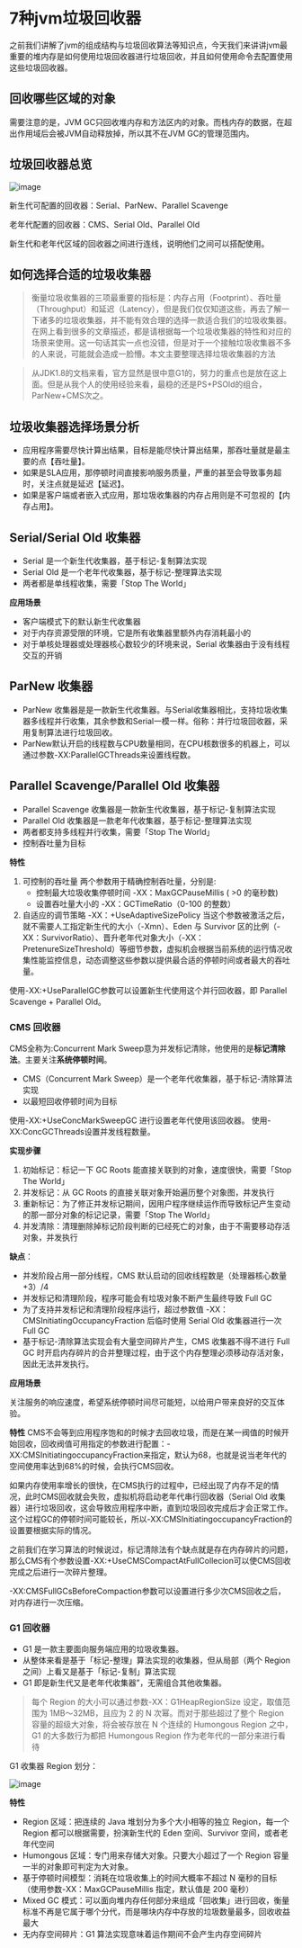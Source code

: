 # 7种jvm垃圾回收器

之前我们讲解了jvm的组成结构与垃圾回收算法等知识点，今天我们来讲讲jvm最重要的堆内存是如何使用垃圾回收器进行垃圾回收，并且如何使用命令去配置使用这些垃圾回收器。

## 回收哪些区域的对象
需要注意的是，JVM GC只回收堆内存和方法区内的对象。而栈内存的数据，在超出作用域后会被JVM自动释放掉，所以其不在JVM GC的管理范围内。

## 垃圾回收器总览
![image](https://user-images.githubusercontent.com/13992911/115179669-6ddce180-a106-11eb-9df9-4e932c371256.png)

新生代可配置的回收器：Serial、ParNew、Parallel Scavenge

老年代配置的回收器：CMS、Serial Old、Parallel Old

新生代和老年代区域的回收器之间进行连线，说明他们之间可以搭配使用。

## 如何选择合适的垃圾收集器
> 衡量垃圾收集器的三项最重要的指标是：内存占用（Footprint）、吞吐量（Throughput）和延迟（Latency），但是我们仅仅知道这些，再去了解一下诸多的垃圾收集器，并不能有效合理的选择一款适合我们的垃圾收集器。在网上看到很多的文章描述，都是请根据每一个垃圾收集器的特性和对应的场景来使用。这一句话其实一点也没错，但是对于一个接触垃圾收集器不多的人来说，可能就会造成一脸懵。本文主要整理选择垃圾收集器的方法

> 从JDK1.8的文档来看，官方显然是很中意G1的，努力的重点也是放在这上面。但是从我个人的使用经验来看，最稳的还是PS+PSOld的组合，ParNew+CMS次之。

## 垃圾收集器选择场景分析
* 应用程序需要尽快计算出结果，目标是能尽快计算出结果，那吞吐量就是最主要的点【吞吐量】。
* 如果是SLA应用，那停顿时间直接影响服务质量，严重的甚至会导致事务超时，关注点就是延迟【延迟】。
* 如果是客户端或者嵌入式应用，那垃圾收集器的内存占用则是不可忽视的【内存占用】。


## Serial/Serial Old 收集器
* Serial 是一个新生代收集器，基于标记-复制算法实现
* Serial Old 是一个老年代收集器，基于标记-整理算法实现
* 两者都是单线程收集，需要「Stop The World」

**应用场景**
* 客户端模式下的默认新生代收集器
* 对于内存资源受限的环境，它是所有收集器里额外内存消耗最小的
* 对于单核处理器或处理器核心数较少的环境来说，Serial 收集器由于没有线程交互的开销

## ParNew 收集器
* ParNew 收集器是是一款新生代收集器。与Serial收集器相比，支持垃圾收集器多线程并行收集，其余参数和Serial一模一样。俗称：并行垃圾回收器，采用复制算法进行垃圾回收。
* ParNew默认开启的线程数与CPU数量相同，在CPU核数很多的机器上，可以通过参数-XX:ParallelGCThreads来设置线程数。

## Parallel Scavenge/Parallel Old 收集器
* Parallel Scavenge 收集器是一款新生代收集器，基于标记-复制算法实现
* Parallel Old 收集器是一款老年代收集器，基于标记-整理算法实现
* 两者都支持多线程并行收集，需要「Stop The World」
* 控制吞吐量为目标

**特性**
1. 可控制的吞吐量
两个参数用于精确控制吞吐量，分别是:
   * 控制最大垃圾收集停顿时间 -XX：MaxGCPauseMillis ( >0 的毫秒数)
   * 设置吞吐量大小的 -XX：GCTimeRatio（0-100 的整数）
2. 自适应的调节策略
-XX：+UseAdaptiveSizePolicy 当这个参数被激活之后，就不需要人工指定新生代的大小（-Xmn）、Eden 与 Survivor 区的比例（-XX：SurvivorRatio）、晋升老年代对象大小（-XX：PretenureSizeThreshold）等细节参数，虚拟机会根据当前系统的运行情况收集性能监控信息，动态调整这些参数以提供最合适的停顿时间或者最大的吞吐量。

使用-XX:+UseParallelGC参数可以设置新生代使用这个并行回收器，即 Parallel Scavenge + Parallel Old。

### CMS 回收器
CMS全称为:Concurrent Mark Sweep意为并发标记清除，他使用的是**标记清除法**。主要关注**系统停顿时间**。

* CMS（Concurrent Mark Sweep）是一个老年代收集器，基于标记-清除算法实现
* 以最短回收停顿时间为目标

使用-XX:+UseConcMarkSweepGC 进行设置老年代使用该回收器。
使用-XX:ConcGCThreads设置并发线程数量。

**实现步骤**
1. 初始标记：标记一下 GC Roots 能直接关联到的对象，速度很快，需要「Stop The World」
2. 并发标记：从 GC Roots 的直接关联对象开始遍历整个对象图，并发执行
3. 重新标记：为了修正并发标记期间，因用户程序继续运作而导致标记产生变动的那一部分对象的标记记录，需要「Stop The World」
4. 并发清除：清理删除掉标记阶段判断的已经死亡的对象，由于不需要移动存活对象，并发执行

**缺点**：
* 并发阶段占用一部分线程，CMS 默认启动的回收线程数是（处理器核心数量 +3）/4
* 并发标记和清理阶段，程序可能会有垃圾对象不断产生最终导致 Full GC
* 为了支持并发标记和清理阶段程序运行，超过参数值 -XX：CMSInitiatingOccupancyFraction 后临时使用 Serial Old 收集器进行一次 Full GC
* 基于标记-清除算法实现会有大量空间碎片产生，CMS 收集器不得不进行 Full GC 时开启内存碎片的合并整理过程，由于这个内存整理必须移动存活对象，因此无法并发执行。

**应用场景**

关注服务的响应速度，希望系统停顿时间尽可能短，以给用户带来良好的交互体验。

**特性**
CMS不会等到应用程序饱和的时候才去回收垃圾，而是在某一阀值的时候开始回收，回收阀值可用指定的参数进行配置：-XX:CMSInitiatingoccupancyFraction来指定，默认为68，也就是说当老年代的空间使用率达到68%的时候，会执行CMS回收。

如果内存使用率增长的很快，在CMS执行的过程中，已经出现了内存不足的情况，此时CMS回收就会失败，虚拟机将启动老年代串行回收器（Serial Old 收集器）进行垃圾回收，这会导致应用程序中断，直到垃圾回收完成后才会正常工作。这个过程GC的停顿时间可能较长，所以-XX:CMSInitiatingoccupancyFraction的设置要根据实际的情况。

之前我们在学习算法的时候说过，标记清除法有个缺点就是存在内存碎片的问题，那么CMS有个参数设置-XX:+UseCMSCompactAtFullCollecion可以使CMS回收完成之后进行一次碎片整理。

-XX:CMSFullGCsBeforeCompaction参数可以设置进行多少次CMS回收之后，对内存进行一次压缩。

### G1 回收器
* G1 是一款主要面向服务端应用的垃圾收集器。
* 从整体来看是基于「标记-整理」算法实现的收集器，但从局部（两个 Region 之间）上看又是基于「标记-复制」算法实现
* G1 即是新生代又是老年代收集器”，无需组合其他收集器。

> 每个 Region 的大小可以通过参数-XX：G1HeapRegionSize 设定，取值范围为 1MB～32MB，且应为 2 的 N 次幂。而对于那些超过了整个 Region 容量的超级大对象，将会被存放在 N 个连续的 Humongous Region 之中，G1 的大多数行为都把 Humongous Region 作为老年代的一部分来进行看待

G1 收集器 Region 划分：

![image](https://user-images.githubusercontent.com/13992911/115261496-40278500-a166-11eb-8ba9-b46483fac50b.png)

**特性**
* Region 区域：把连续的 Java 堆划分为多个大小相等的独立 Region，每一个 Region 都可以根据需要，扮演新生代的 Eden 空间、Survivor 空间，或者老年代空间
* Humongous 区域：专门用来存储大对象。只要大小超过了一个 Region 容量一半的对象即可判定为大对象。
* 基于停顿时间模型：消耗在垃圾收集上的时间大概率不超过 N 毫秒的目标（使用参数-XX：MaxGCPauseMillis 指定，默认值是 200 毫秒）
* Mixed GC 模式：可以面向堆内存任何部分来组成「回收集」进行回收，衡量标准不再是它属于哪个分代，而是哪块内存中存放的垃圾数量最多，回收收益最大
* 无内存空间碎片：G1 算法实现意味着运作期间不会产生内存空间碎片

